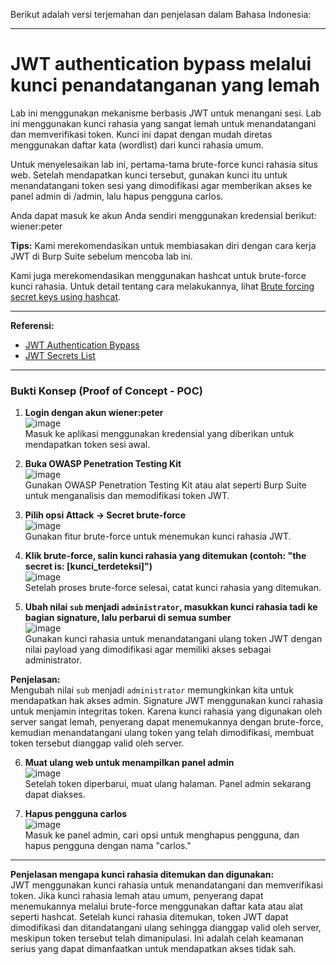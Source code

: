 Berikut adalah versi terjemahan dan penjelasan dalam Bahasa Indonesia:

---

# JWT authentication bypass melalui kunci penandatanganan yang lemah

Lab ini menggunakan mekanisme berbasis JWT untuk menangani sesi. Lab ini menggunakan kunci rahasia yang sangat lemah untuk menandatangani dan memverifikasi token. Kunci ini dapat dengan mudah diretas menggunakan daftar kata (wordlist) dari kunci rahasia umum.

Untuk menyelesaikan lab ini, pertama-tama brute-force kunci rahasia situs web. Setelah mendapatkan kunci tersebut, gunakan kunci itu untuk menandatangani token sesi yang dimodifikasi agar memberikan akses ke panel admin di /admin, lalu hapus pengguna carlos.

Anda dapat masuk ke akun Anda sendiri menggunakan kredensial berikut: wiener:peter

**Tips:** Kami merekomendasikan untuk membiasakan diri dengan cara kerja JWT di Burp Suite sebelum mencoba lab ini.

Kami juga merekomendasikan menggunakan hashcat untuk brute-force kunci rahasia. Untuk detail tentang cara melakukannya, lihat [Brute forcing secret keys using hashcat](https://portswigger.net/web-security/jwt).

---------------------------------------------

**Referensi:**  
- [JWT Authentication Bypass](https://portswigger.net/web-security/jwt)  
- [JWT Secrets List](https://raw.githubusercontent.com/wallarm/jwt-secrets/master/jwt.secrets.list)

---------------------------------------------

### Bukti Konsep (Proof of Concept - POC)

1. **Login dengan akun wiener:peter**  
   ![image](https://github.com/user-attachments/assets/b3e4811a-e5fb-4212-bbc3-bf798822e454)  
   Masuk ke aplikasi menggunakan kredensial yang diberikan untuk mendapatkan token sesi awal.

2. **Buka OWASP Penetration Testing Kit**  
   ![image](https://github.com/user-attachments/assets/1a631c81-ef99-4c49-9a7d-f12454db6ec4)  
   Gunakan OWASP Penetration Testing Kit atau alat seperti Burp Suite untuk menganalisis dan memodifikasi token JWT.

3. **Pilih opsi Attack -> Secret brute-force**  
   ![image](https://github.com/user-attachments/assets/15147e02-d2fc-4d3c-ad78-acd155a0a8c3)  
   Gunakan fitur brute-force untuk menemukan kunci rahasia JWT.

4. **Klik brute-force, salin kunci rahasia yang ditemukan (contoh: "the secret is: [kunci_terdeteksi]")**  
   ![image](https://github.com/user-attachments/assets/69345ebb-9140-4230-9c45-11db8f526eea)  
   Setelah proses brute-force selesai, catat kunci rahasia yang ditemukan.

5. **Ubah nilai `sub` menjadi `administrator`, masukkan kunci rahasia tadi ke bagian signature, lalu perbarui di semua sumber**  
   ![image](https://github.com/user-attachments/assets/6cad9bd5-3f84-4858-b607-3ce7aee4fe5c)  
   Gunakan kunci rahasia untuk menandatangani ulang token JWT dengan nilai payload yang dimodifikasi agar memiliki akses sebagai administrator.

**Penjelasan:**  
Mengubah nilai `sub` menjadi `administrator` memungkinkan kita untuk mendapatkan hak akses admin. Signature JWT menggunakan kunci rahasia untuk menjamin integritas token. Karena kunci rahasia yang digunakan oleh server sangat lemah, penyerang dapat menemukannya dengan brute-force, kemudian menandatangani ulang token yang telah dimodifikasi, membuat token tersebut dianggap valid oleh server.

6. **Muat ulang web untuk menampilkan panel admin**  
   ![image](https://github.com/user-attachments/assets/de8c14dd-5605-49bf-8407-65e4a1c5b29d)  
   Setelah token diperbarui, muat ulang halaman. Panel admin sekarang dapat diakses.

7. **Hapus pengguna carlos**  
   ![image](https://github.com/user-attachments/assets/84de6f50-58ee-40c4-875a-a2eb10cdcfeb)  
   Masuk ke panel admin, cari opsi untuk menghapus pengguna, dan hapus pengguna dengan nama "carlos."

---

**Penjelasan mengapa kunci rahasia ditemukan dan digunakan:**  
JWT menggunakan kunci rahasia untuk menandatangani dan memverifikasi token. Jika kunci rahasia lemah atau umum, penyerang dapat menemukannya melalui brute-force menggunakan daftar kata atau alat seperti hashcat. Setelah kunci rahasia ditemukan, token JWT dapat dimodifikasi dan ditandatangani ulang sehingga dianggap valid oleh server, meskipun token tersebut telah dimanipulasi. Ini adalah celah keamanan serius yang dapat dimanfaatkan untuk mendapatkan akses tidak sah.
